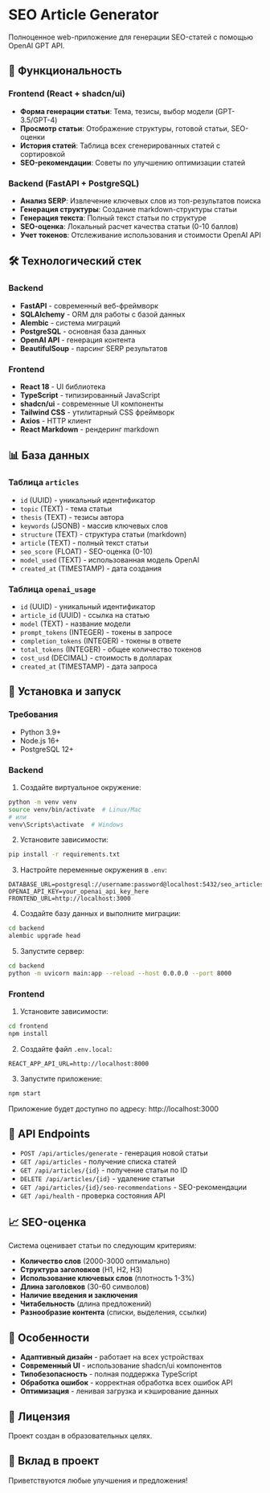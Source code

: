# SEO Article Generator

Полноценное web-приложение для генерации SEO-статей с помощью OpenAI GPT API.

## 🚀 Функциональность

### Frontend (React + shadcn/ui)
- **Форма генерации статьи**: Тема, тезисы, выбор модели (GPT-3.5/GPT-4)
- **Просмотр статьи**: Отображение структуры, готовой статьи, SEO-оценки
- **История статей**: Таблица всех сгенерированных статей с сортировкой
- **SEO-рекомендации**: Советы по улучшению оптимизации статей

### Backend (FastAPI + PostgreSQL)
- **Анализ SERP**: Извлечение ключевых слов из топ-результатов поиска
- **Генерация структуры**: Создание markdown-структуры статьи
- **Генерация текста**: Полный текст статьи по структуре
- **SEO-оценка**: Локальный расчет качества статьи (0-10 баллов)
- **Учет токенов**: Отслеживание использования и стоимости OpenAI API

## 🛠 Технологический стек

### Backend
- **FastAPI** - современный веб-фреймворк
- **SQLAlchemy** - ORM для работы с базой данных
- **Alembic** - система миграций
- **PostgreSQL** - основная база данных
- **OpenAI API** - генерация контента
- **BeautifulSoup** - парсинг SERP результатов

### Frontend
- **React 18** - UI библиотека
- **TypeScript** - типизированный JavaScript
- **shadcn/ui** - современные UI компоненты
- **Tailwind CSS** - утилитарный CSS фреймворк
- **Axios** - HTTP клиент
- **React Markdown** - рендеринг markdown

## 📊 База данных

### Таблица `articles`
- `id` (UUID) - уникальный идентификатор
- `topic` (TEXT) - тема статьи
- `thesis` (TEXT) - тезисы автора
- `keywords` (JSONB) - массив ключевых слов
- `structure` (TEXT) - структура статьи (markdown)
- `article` (TEXT) - полный текст статьи
- `seo_score` (FLOAT) - SEO-оценка (0-10)
- `model_used` (TEXT) - использованная модель OpenAI
- `created_at` (TIMESTAMP) - дата создания

### Таблица `openai_usage`
- `id` (UUID) - уникальный идентификатор
- `article_id` (UUID) - ссылка на статью
- `model` (TEXT) - название модели
- `prompt_tokens` (INTEGER) - токены в запросе
- `completion_tokens` (INTEGER) - токены в ответе
- `total_tokens` (INTEGER) - общее количество токенов
- `cost_usd` (DECIMAL) - стоимость в долларах
- `created_at` (TIMESTAMP) - дата запроса

## 🚀 Установка и запуск

### Требования
- Python 3.9+
- Node.js 16+
- PostgreSQL 12+

### Backend

1. Создайте виртуальное окружение:
```bash
python -m venv venv
source venv/bin/activate  # Linux/Mac
# или
venv\Scripts\activate  # Windows
```

2. Установите зависимости:
```bash
pip install -r requirements.txt
```

3. Настройте переменные окружения в `.env`:
```env
DATABASE_URL=postgresql://username:password@localhost:5432/seo_articles
OPENAI_API_KEY=your_openai_api_key_here
FRONTEND_URL=http://localhost:3000
```

4. Создайте базу данных и выполните миграции:
```bash
cd backend
alembic upgrade head
```

5. Запустите сервер:
```bash
cd backend
python -m uvicorn main:app --reload --host 0.0.0.0 --port 8000
```

### Frontend

1. Установите зависимости:
```bash
cd frontend
npm install
```

2. Создайте файл `.env.local`:
```env
REACT_APP_API_URL=http://localhost:8000
```

3. Запустите приложение:
```bash
npm start
```

Приложение будет доступно по адресу: http://localhost:3000

## 🔧 API Endpoints

- `POST /api/articles/generate` - генерация новой статьи
- `GET /api/articles` - получение списка статей
- `GET /api/articles/{id}` - получение статьи по ID
- `DELETE /api/articles/{id}` - удаление статьи
- `GET /api/articles/{id}/seo-recommendations` - SEO-рекомендации
- `GET /api/health` - проверка состояния API

## 📈 SEO-оценка

Система оценивает статьи по следующим критериям:
- **Количество слов** (2000-3000 оптимально)
- **Структура заголовков** (H1, H2, H3)
- **Использование ключевых слов** (плотность 1-3%)
- **Длина заголовков** (30-60 символов)
- **Наличие введения и заключения**
- **Читабельность** (длина предложений)
- **Разнообразие контента** (списки, выделения, ссылки)

## 🎯 Особенности

- **Адаптивный дизайн** - работает на всех устройствах
- **Современный UI** - использование shadcn/ui компонентов
- **Типобезопасность** - полная поддержка TypeScript
- **Обработка ошибок** - корректная обработка всех ошибок API
- **Оптимизация** - ленивая загрузка и кэширование данных

## 📝 Лицензия

Проект создан в образовательных целях.

## 🤝 Вклад в проект

Приветствуются любые улучшения и предложения!